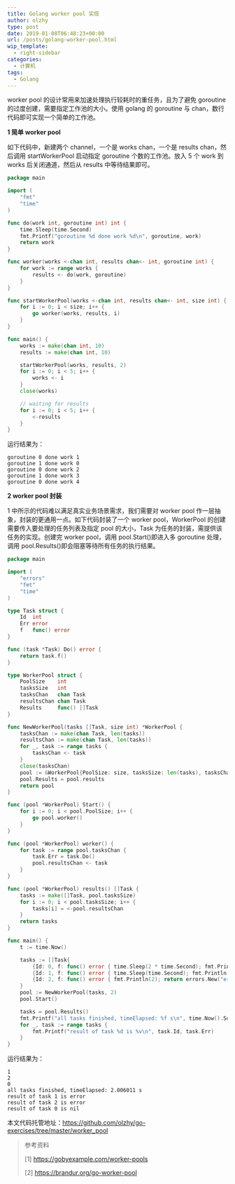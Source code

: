 ```yaml
---
title: Golang worker pool 实现
author: olzhy
type: post
date: 2019-01-08T06:48:23+00:00
url: /posts/golang-worker-pool.html
wip_template:
  - right-sidebar
categories:
  - 计算机
tags:
  - Golang
---
```


worker pool 的设计常用来加速处理执行较耗时的重任务，且为了避免 goroutine 的过度创建，需要指定工作池的大小。使用 golang 的 goroutine 与 chan，数行代码即可实现一个简单的工作池。

**1 简单 worker pool**

如下代码中，新建两个 channel，一个是 works chan，一个是 results chan，然后调用 startWorkerPool 启动指定 goroutine 个数的工作池。放入 5 个 work 到 works 后关闭通道，然后从 results 中等待结果即可。

```go
package main

import (
    "fmt"
    "time"
)

func do(work int, goroutine int) int {
    time.Sleep(time.Second)
    fmt.Printf("goroutine %d done work %d\n", goroutine, work)
    return work
}

func worker(works <-chan int, results chan<- int, goroutine int) {
    for work := range works {
        results <- do(work, goroutine)
    }
}

func startWorkerPool(works <-chan int, results chan<- int, size int) {
    for i := 0; i < size; i++ {
        go worker(works, results, i)
    }
}

func main() {
    works := make(chan int, 10)
    results := make(chan int, 10)

    startWorkerPool(works, results, 2)
    for i := 0; i < 5; i++ {
        works <- i
    }
    close(works)

    // waiting for results
    for i := 0; i < 5; i++ {
        <-results
    }
}
```

运行结果为：

```
goroutine 0 done work 1
goroutine 1 done work 0
goroutine 0 done work 2
goroutine 1 done work 3
goroutine 0 done work 4
```

**2 worker pool 封装**

1 中所示的代码难以满足真实业务场景需求，我们需要对 worker pool 作一层抽象，封装的更通用一点。如下代码封装了一个 worker pool，WorkerPool 的创建需要传入要处理的任务列表及指定 pool 的大小，Task 为任务的封装，需提供该任务的实现。创建完 worker pool，调用 pool.Start()即进入多 goroutine 处理，调用 pool.Results()即会阻塞等待所有任务的执行结果。

```go
package main

import (
    "errors"
    "fmt"
    "time"
)

type Task struct {
    Id  int
    Err error
    f   func() error
}

func (task *Task) Do() error {
    return task.f()
}

type WorkerPool struct {
    PoolSize    int
    tasksSize   int
    tasksChan   chan Task
    resultsChan chan Task
    Results     func() []Task
}

func NewWorkerPool(tasks []Task, size int) *WorkerPool {
    tasksChan := make(chan Task, len(tasks))
    resultsChan := make(chan Task, len(tasks))
    for _, task := range tasks {
        tasksChan <- task
    }
    close(tasksChan)
    pool := &WorkerPool{PoolSize: size, tasksSize: len(tasks), tasksChan: tasksChan, resultsChan: resultsChan}
    pool.Results = pool.results
    return pool
}

func (pool *WorkerPool) Start() {
    for i := 0; i < pool.PoolSize; i++ {
        go pool.worker()
    }
}

func (pool *WorkerPool) worker() {
    for task := range pool.tasksChan {
        task.Err = task.Do()
        pool.resultsChan <- task
    }
}

func (pool *WorkerPool) results() []Task {
    tasks := make([]Task, pool.tasksSize)
    for i := 0; i < pool.tasksSize; i++ {
        tasks[i] = <-pool.resultsChan
    }
    return tasks
}

func main() {
    t := time.Now()

    tasks := []Task{
        {Id: 0, f: func() error { time.Sleep(2 * time.Second); fmt.Println(0); return nil }},
        {Id: 1, f: func() error { time.Sleep(time.Second); fmt.Println(1); return errors.New("error") }},
        {Id: 2, f: func() error { fmt.Println(2); return errors.New("error") }},
    }
    pool := NewWorkerPool(tasks, 2)
    pool.Start()

    tasks = pool.Results()
    fmt.Printf("all tasks finished, timeElapsed: %f s\n", time.Now().Sub(t).Seconds())
    for _, task := range tasks {
        fmt.Printf("result of task %d is %v\n", task.Id, task.Err)
    }
}
```

运行结果为：

```
1
2
0
all tasks finished, timeElapsed: 2.006011 s
result of task 1 is error
result of task 2 is error
result of task 0 is nil
```

本文代码托管地址：<a href="https://github.com/olzhy/go-exercises/tree/master/worker_pool" target="blank">https://github.com/olzhy/go-exercises/tree/master/worker_pool</a>

> 参考资料
>
> [1]&nbsp;<a href="https://gobyexample.com/worker-pools" target="blank">https://gobyexample.com/worker-pools</a>
>
> [2]&nbsp;<a href="https://brandur.org/go-worker-pool" target="blank">https://brandur.org/go-worker-pool</a>
